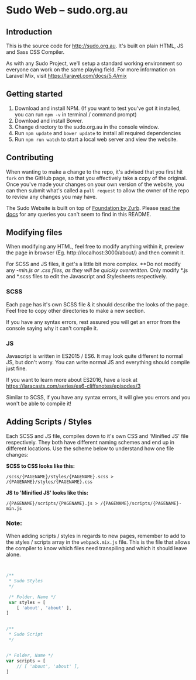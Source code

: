 # Sudo Web – sudo.org.au


## Introduction

This is the source code for http://sudo.org.au. It's built on plain HTML, JS and Sass CSS Compiler.

As with any Sudo Project, we'll setup a standard working environment so everyone can work on the same playing field. For more information on Laravel Mix, visit https://laravel.com/docs/5.4/mix


## Getting started

1. Download and install NPM. (If you want to test you've got it installed, you can run `npm -v` in terminal / command prompt)
2. Download and install Bower.
2. Change directory to the sudo.org.au in the console window.
3. Run `npm update` and `bower update` to install all required dependencies
4. Run `npm run watch` to start a local web server and view the website.

## Contributing

When wanting to make a change to the repo, it's advised that you first hit `fork` on the GitHub page, so that you effectively take a copy of the original. Once you've made your changes on your own version of the website, you can then submit what's called a `pull request` to allow the owner of the repo to review any changes you may have.

The Sudo Website is built on top of [Foundation by Zurb](foundation.zurb.com/sites/). Please [read the docs](foundation.zurb.com/sites/docs/) for any queries you can't seem to find in this README. 

## Modifying files

When modifying any HTML, feel free to modify anything within it, preview the page in browser (Eg. http://localhost:3000/about/) and then commit it.

For SCSS and JS files, it get's a little bit more complex. **Do not modify any *-min.js or *.css files, as they will be quickly overwritten**. Only modify *.js and *.scss files to edit the Javascript and Stylesheets respectively.


### SCSS

Each page has it's own SCSS file & it should describe the looks of the page. Feel free to copy other directories to make a new section.

If you have any syntax errors, rest assured you will get an error from the console saying why it can't compile it.


### JS

Javascript is written in ES2015 / ES6. It may look quite different to normal JS, but don't worry. You can write normal JS and everything should compile just fine. 

If you want to learn more about ES2016, have a look at https://laracasts.com/series/es6-cliffsnotes/episodes/3

Similar to SCSS, if you have any syntax errors, it will give you errors and you won't be able to compile it!


## Adding Scripts / Styles

Each SCSS and JS file, compiles down to it's own CSS and 'Minified JS' file respectively. They both have different naming schemes and end up in different locations. Use the scheme below to understand how one file changes:

**SCSS to CSS looks like this:**

`/scss/{PAGENAME}/styles/{PAGENAME}.scss > /{PAGENAME}/styles/{PAGENAME}.css`

**JS to 'Minified JS' looks like this:**

`/{PAGENAME}/scripts/{PAGENAME}.js > /{PAGENAME}/scripts/{PAGENAME}-min.js`


### Note:

When adding scripts / styles in regards to new pages, remember to add to the styles / scripts array in the `webpack.mix.js` file. This is the file that allows the compiler to know which files need transpiling and which it should leave alone.

```js


/**
 * Sudo Styles
 */

 /* Folder, Name */
 var styles = [
	[ 'about', 'about' ],
]


```

```js

/**
 * Sudo Script
 */


/* Folder, Name */
var scripts = [
	// [ 'about', 'about' ],
]

```
